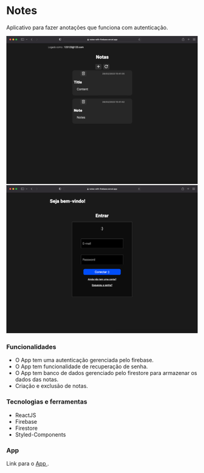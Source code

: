 # Notes
Aplicativo para fazer anotações que funciona com autenticação.

<img src="./notes-logado.png" />
<img src="./notes.png" />


### Funcionalidades
<ul>
  <li> O App tem uma autenticação gerenciada pelo firebase. </ li>
  <li> O App tem funcionalidade de recuperação de senha. </ li>
  <li> O App tem banco de dados gerenciado pelo firestore para armazenar os dados das notas. </ li>
  <li> Criação e exclusão de notas. </ li> 
</ul>

### Tecnologias e ferramentas
<ul>
  <li> ReactJS </ li>
  <li> Firebase </ li>
  <li> Firestore </ li>
  <li> Styled-Components </ li>
</ul>

### App
Link para o <a href="https://notes-with-firebase.vercel.app/"> App </a>.

 
